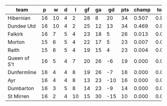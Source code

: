 |     team     | p  | w  | d | l  | gf | ga | gd  | pts | champ | top2  | top3  | top4  |  5-7  | bot4  | bot3  | bot2  |
|--------------|----|----|---|----|----|----|-----|-----|-------|-------|-------|-------|-------|-------|-------|-------|
| Hibernian    | 16 | 10 | 4 |  2 | 28 |  8 |  20 |  34 | 0.507 | 0.927 | 0.983 | 0.997 | 0.003 | 0.000 | 0.000 | 0.000|
| Dundee Utd   | 16 | 10 | 4 |  2 | 25 | 12 |  13 |  34 | 0.469 | 0.916 | 0.981 | 0.996 | 0.004 | 0.000 | 0.000 | 0.000|
| Falkirk      | 16 |  7 | 5 |  4 | 23 | 18 |   5 |  26 | 0.013 | 0.075 | 0.427 | 0.700 | 0.291 | 0.039 | 0.010 | 0.001|
| Morton       | 15 |  6 | 5 |  4 | 22 | 17 |   5 |  23 | 0.007 | 0.046 | 0.305 | 0.587 | 0.389 | 0.078 | 0.024 | 0.006|
| Raith        | 15 |  6 | 5 |  4 | 19 | 15 |   4 |  23 | 0.004 | 0.033 | 0.234 | 0.495 | 0.470 | 0.103 | 0.035 | 0.008|
| Queen of S't | 16 |  5 | 4 |  7 | 20 | 26 |  -6 |  19 | 0.000 | 0.004 | 0.048 | 0.142 | 0.662 | 0.408 | 0.197 | 0.066|
| Dunfermline  | 16 |  4 | 4 |  8 | 19 | 26 |  -7 |  16 | 0.000 | 0.000 | 0.013 | 0.046 | 0.509 | 0.697 | 0.445 | 0.201|
| Ayr          | 16 |  4 | 4 |  8 | 13 | 23 | -10 |  16 | 0.000 | 0.000 | 0.008 | 0.032 | 0.446 | 0.758 | 0.522 | 0.258|
| Dumbarton    | 16 |  3 | 5 |  8 | 14 | 23 |  -9 |  14 | 0.000 | 0.000 | 0.001 | 0.004 | 0.140 | 0.946 | 0.856 | 0.680|
| St Mirren    | 16 |  2 | 4 | 10 | 15 | 30 | -15 |  10 | 0.000 | 0.000 | 0.000 | 0.002 | 0.088 | 0.970 | 0.910 | 0.780|
